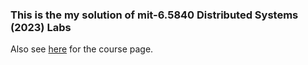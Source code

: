 ### This is the my solution of mit-6.5840 Distributed Systems (2023) Labs

Also see [here](http://nil.csail.mit.edu/6.5840/2023/schedule.html) for the course page.
